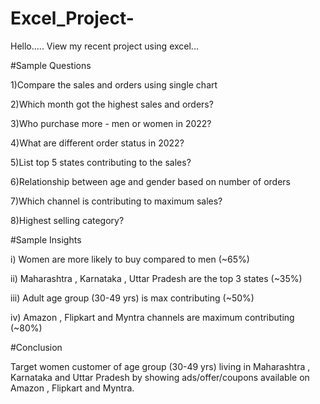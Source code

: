 # Excel_Project-

Hello.....
View my recent project using excel...

#Sample Questions 
  
1)Compare the sales and orders using single chart
  
2)Which month got the highest sales and orders?

3)Who purchase more - men or women in 2022?

4)What are different order status in 2022?

5)List top 5 states contributing to the sales?

6)Relationship between age and gender based on number of orders

7)Which channel is contributing to maximum sales?

8)Highest selling category?





#Sample Insights
  
i) Women are more likely to buy compared to men (~65%)

ii) Maharashtra , Karnataka , Uttar Pradesh are the top 3 states (~35%)

iii) Adult age group (30-49 yrs) is max contributing (~50%)

iv) Amazon , Flipkart and Myntra channels are maximum contributing (~80%)





#Conclusion

Target women customer of age group (30-49 yrs) living in Maharashtra , Karnataka and Uttar Pradesh by showing ads/offer/coupons available on Amazon , Flipkart and Myntra. 



